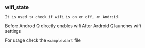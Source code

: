 ### wifi_state

`It is used to check if wifi is on or off, on Android.`

Before Android Q directly enables wifi
After Android Q launches wifi settings

For usage check the `example.dart` file

